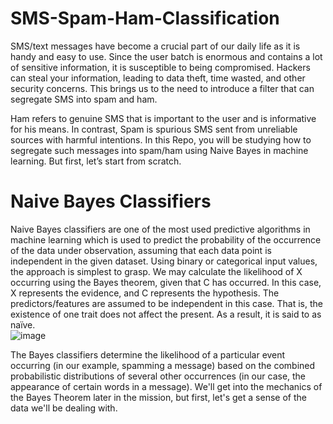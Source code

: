 # SMS-Spam-Ham-Classification
SMS/text messages have become a crucial part of our daily life as it is handy and easy to use. Since the user batch is enormous and contains a lot of sensitive information, it is susceptible to being compromised. Hackers can steal your information, leading to data theft, time wasted, and other security concerns. This brings us to the need to introduce a filter that can segregate SMS into spam and ham. 

Ham refers to genuine SMS that is important to the user and is informative for his means. In contrast, Spam is spurious SMS sent from unreliable sources with harmful intentions. In this Repo, you will be studying how to segregate such messages into spam/ham using Naive Bayes in machine learning. But first, let’s start from scratch.  
# Naive Bayes Classifiers
Naive Bayes classifiers are one of the most used predictive algorithms in machine learning which is used to predict the probability of the occurrence of the data under observation, assuming that each data point is independent in the given dataset. Using binary or categorical input values, the approach is simplest to grasp. We may calculate the likelihood of X occurring using the Bayes theorem, given that C has occurred. In this case, X represents the evidence, and C represents the hypothesis. The predictors/features are assumed to be independent in this case. That is, the existence of one trait does not affect the present. As a result, it is said to as naïve.  
![image](https://github.com/user-attachments/assets/11ff3280-8f97-4955-a23d-65ebc05313f4)

The Bayes classifiers determine the likelihood of a particular event occurring (in our example, spamming a message) based on the combined probabilistic distributions of several other occurrences (in our case, the appearance of certain words in a message). We'll get into the mechanics of the Bayes Theorem later in the mission, but first, let's get a sense of the data we'll be dealing with.
